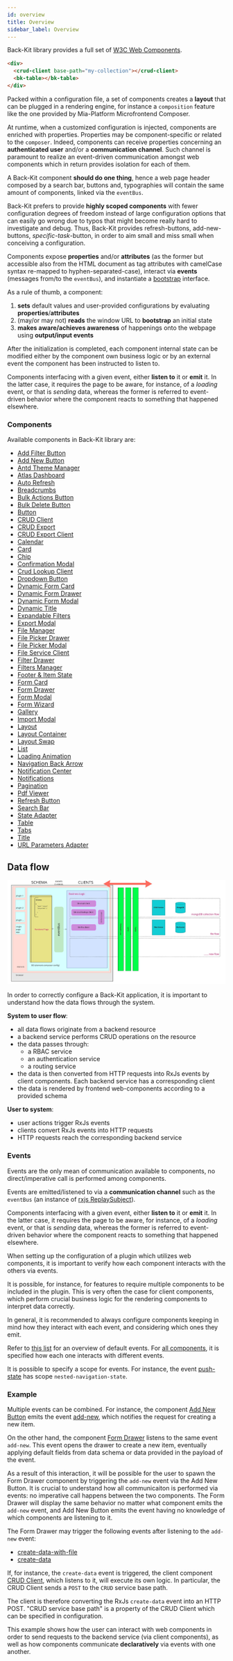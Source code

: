 ```yaml
---
id: overview
title: Overview
sidebar_label: Overview
---
```


<!--
WARNING: this file was automatically generated by Mia-Platform Doc Aggregator.
DO NOT MODIFY IT BY HAND.
Instead, modify the source file and run the aggregator to regenerate this file.
-->

[W3C-web-components]: https://www.w3.org/TR/components-intro/
[rxjs ReplaySubject]: https://rxjs.dev/api/index/class/ReplaySubject

[bootstrap]: ./30_page_layout.md#bootstrap-aka-initial-state-injection

[add-filter-button]: ./60_components/10_add_filter_button.md
[add-new-button]: ./60_components/20_add_new_button.md
[antd-theme-manager]: ./60_components/30_antd_theme_manager.md
[atlas-dashboard]: ./60_components/40_atlas_dashboard.md
[auto-refresh]: ./60_components/50_auto_refresh.md
[breadcrumbs]: ./60_components/60_breadcrumbs.md
[bulk-actions-button]: ./60_components/70_bulk_actions_button.md
[bulk-delete-button]: ./60_components/80_bulk_delete_button.md
[button]: ./60_components/90_button.md
[crud-client]: ./60_components/100_crud_client.md
[crud-export]: ./60_components/110_crud_export.md
[crud-export-client]: ./60_components/120_crud_export_client.md
[calendar]: ./60_components/130_calendar.md
[card]: ./60_components/140_card.md
[chip]: ./60_components/150_chip.md
[confirmation-modal]: ./60_components/160_confirmation_modal.md
[crud-lookup-client]: ./60_components/170_crud_lookup_client.md
[dropdown-button]: ./60_components/180_dropdown_button.md
[dynamic-form-card]: ./60_components/190_dynamic_form_card.md
[dynamic-form-drawer]: ./60_components/200_dynamic_form_drawer.md
[dynamic-form-modal]: ./60_components/210_dynamic_form_modal.md
[dynamic-title]: ./60_components/220_dynamic_title.md
[expandable-filters]: ./60_components/230_expandable_filters.md
[export-modal]: ./60_components/240_export_modal.md
[file-manager]: ./60_components/250_file_manager.md
[file-picker-drawer]: ./60_components/260_file_picker_drawer.md
[file-picker-modal]: ./60_components/270_file_picker_modal.md
[file-service-client]: ./60_components/280_file_service_client.md
[filter-drawer]: ./60_components/290_filter_drawer.md
[filters-manager]: ./60_components/300_filters_manager.md
[footer-&-item-state]: ./60_components/310_footer_&_item_state.md
[form-card]: ./60_components/320_form_card.md
[form-drawer]: ./60_components/330_form_drawer.md
[form-modal]: ./60_components/340_form_modal.md
[form-wizard]: ./60_components/350_form_wizard.md
[gallery]: ./60_components/360_gallery.md
[import-modal]: ./60_components/370_import_modal.md
[layout]: ./60_components/380_layout.md
[layout-container]: ./60_components/390_layout_container.md
[layout-swap]: ./60_components/400_layout_swap.md
[list]: ./60_components/410_list.md
[loading-animation]: ./60_components/420_loading_animation.md
[navigation-back-arrow]: ./60_components/430_navigation_back_arrow.md
[notification-center]: ./60_components/440_notification_center.md
[notifications]: ./60_components/450_notifications.md
[pagination]: ./60_components/460_pagination.md
[pdf-viewer]: ./60_components/470_pdf_viewer.md
[refresh-button]: ./60_components/480_refresh_button.md
[search-bar]: ./60_components/490_search_bar.md
[state-adapter]: ./60_components/500_state_adapter.md
[table]: ./60_components/510_table.md
[tabs]: ./60_components/520_tabs.md
[title]: ./60_components/530_title.md
[url-parameters-adapter]: ./60_components/540_url_parameters_adapter.md

[events]: ./70_events.md
[push-state]: ./70_events.md#nested-navigation-state---push
[add-new]: ./70_events.md#add-new
[create-data-with-file]: ./70_events.md#create-data-with-file
[create-data]: ./70_events.md#create-data



Back-Kit library provides a full set of [W3C Web Components][W3C-web-components].

```html
<div>
  <crud-client base-path="my-collection"></crud-client>
  <bk-table></bk-table>
</div>
```

Packed within a configuration file, a set of components creates a **layout** that can be plugged in a rendering engine, for instance a `composition` feature like the one provided by Mia-Platform Microfrontend Composer.

At runtime, when a customized configuration is injected, components are enriched with properties. Properties may be component-specific or related to the `composer`. Indeed, components can receive properties concerning an **authenticated user** and/or a **communication channel**. Such channel is paramount to realize an event-driven communication amongst web components which in return provides isolation for each of them.

A Back-Kit component **should do one thing**, hence a web page header composed by a search bar, buttons and, typographies will contain the same amount of components, linked via the `eventBus`.

Back-Kit prefers to provide **highly scoped components** with fewer configuration degrees of freedom instead of large configuration options that can easily go wrong due to typos that might become really hard to investigate and debug. Thus, Back-Kit provides refresh-buttons, add-new-buttons, *specific-task*-button, in order to aim small and miss small when conceiving a configuration.

Components expose **properties** and/or **attributes** (as the former but accessible also from the HTML document as tag attributes with camelCase syntax re-mapped to hyphen-separated-case), interact via **events** (messages from/to the `eventBus`), and instantiate a [bootstrap] interface.

As a rule of thumb, a component:

1. **sets** default values and user-provided configurations by evaluating **properties**/**attributes**
2. (may/or may not) **reads** the window URL to **bootstrap** an initial state
3. **makes aware/achieves awareness** of happenings onto the webpage using **output/input events**

After the initialization is completed, each component internal state can be modified either by the component own business logic or by an external event the component has been instructed to listen to.

Components interfacing with a given event, either **listen to** it or **emit** it. In the latter case, it requires the page to be aware, for instance, of a *loading* event, or that is *sending* data, whereas the former is referred to event-driven behavior where the component reacts to something that happened elsewhere.

### Components

Available components in Back-Kit library are:

- [Add Filter Button][add-filter-button]
- [Add New Button][add-new-button]
- [Antd Theme Manager][antd-theme-manager]
- [Atlas Dashboard][atlas-dashboard]
- [Auto Refresh][auto-refresh]
- [Breadcrumbs][breadcrumbs]
- [Bulk Actions Button][bulk-actions-button]
- [Bulk Delete Button][bulk-delete-button]
- [Button][button]
- [CRUD Client][crud-client]
- [CRUD Export][crud-export]
- [CRUD Export Client][crud-export-client]
- [Calendar][calendar]
- [Card][card]
- [Chip][chip]
- [Confirmation Modal][confirmation-modal]
- [Crud Lookup Client][crud-lookup-client]
- [Dropdown Button][dropdown-button]
- [Dynamic Form Card][dynamic-form-card]
- [Dynamic Form Drawer][dynamic-form-drawer]
- [Dynamic Form Modal][dynamic-form-modal]
- [Dynamic Title][dynamic-title]
- [Expandable Filters][expandable-filters]
- [Export Modal][export-modal]
- [File Manager][file-manager]
- [File Picker Drawer][file-picker-drawer]
- [File Picker Modal][file-picker-modal]
- [File Service Client][file-service-client]
- [Filter Drawer][filter-drawer]
- [Filters Manager][filters-manager]
- [Footer & Item State][footer-&-item-state]
- [Form Card][form-card]
- [Form Drawer][form-drawer]
- [Form Modal][form-modal]
- [Form Wizard][form-wizard]
- [Gallery][gallery]
- [Import Modal][import-modal]
- [Layout][layout]
- [Layout Container][layout-container]
- [Layout Swap][layout-swap]
- [List][list]
- [Loading Animation][loading-animation]
- [Navigation Back Arrow][navigation-back-arrow]
- [Notification Center][notification-center]
- [Notifications][notifications]
- [Pagination][pagination]
- [Pdf Viewer][pdf-viewer]
- [Refresh Button][refresh-button]
- [Search Bar][search-bar]
- [State Adapter][state-adapter]
- [Table][table]
- [Tabs][tabs]
- [Title][title]
- [URL Parameters Adapter][url-parameters-adapter]

## Data flow

![Data flow schema](img/data_flow.jpg)

In order to correctly configure a Back-Kit application, it is important to understand how the data flows through the system.

**System to user flow**:

- all data flows originate from a backend resource
- a backend service performs CRUD operations on the resource
- the data passes through:
  - a RBAC service
  - an authentication service
  - a routing service
- the data is then converted from HTTP requests into RxJs events by client components. Each backend service has a corresponding client
- the data is rendered by frontend web-components according to a provided schema

**User to system**:

- user actions trigger RxJs events
- clients convert RxJs events into HTTP requests
- HTTP requests reach the corresponding backend service

### Events

Events are the only mean of communication available to components, no direct/imperative call is performed among components.

Events are emitted/listened to via a **communication channel** such as the `eventBus` (an instance of [rxjs ReplaySubject]).

Components interfacing with a given event, either **listen to** it or **emit** it. In the latter case, it requires the page to be aware, for instance, of a *loading* event, or that is *sending* data, whereas the former is referred to event-driven behavior where the component reacts to something that happened elsewhere.

When setting up the configuration of a plugin which utilizes web components, it is important to verify how each component interacts with the others via events.

It is possible, for instance, for features to require multiple components to be included in the plugin. This is very often the case for client components, which perform crucial business logic for the rendering components to interpret data correctly.

In general, it is recommended to always configure components keeping in mind how they interact with each event, and considering which ones they emit.

Refer to [this list][events] for an overview of default events. For [all components](#components), it is specified how each one interacts with different events.

It is possible to specify a scope for events. For instance, the event [push-state] has scope `nested-navigation-state`.

### Example

Multiple events can be combined. For instance, the component [Add New Button][add-new-button] emits the event [add-new], which notifies the request for creating a new item.

On the other hand, the component [Form Drawer][form-drawer] listens to the same event `add-new`. This event opens the drawer to create a new item, eventually applying default fields from data schema or data provided in the payload of the event.

As a result of this interaction, it will be possible for the user to spawn the Form Drawer component by triggering the `add-new` event via the Add New Button. It is crucial to understand how all communicaiton is performed via events: no imperative call happens between the two components. The Form Drawer will display the same behavior no matter what component emits the `add-new` event, and Add New Button emits the event having no knowledge of which components are listening to it.

The Form Drawer may trigger the following events after listening to the `add-new` event:

- [create-data-with-file]
- [create-data]

If, for instance, the `create-data` event is triggered, the client component [CRUD Client][crud-client], which listens to it, will execute its own logic. In particular, the CRUD Client sends a `POST` to the `CRUD` service base path.

The client is therefore converting the RxJs `create-data` event into an HTTP POST. "CRUD service base path" is a property of the CRUD Client which can be specified in configuration.

This example shows how the user can interact with web components in order to send requests to the backend service (via client components), as well as how components communicate **declaratively** via events with one another.
